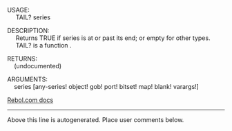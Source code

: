 USAGE:  
&nbsp;&nbsp;&nbsp;&nbsp;&nbsp;TAIL?&nbsp;series&nbsp;  
  
DESCRIPTION:  
&nbsp;&nbsp;&nbsp;&nbsp;&nbsp;Returns&nbsp;TRUE&nbsp;if&nbsp;series&nbsp;is&nbsp;at&nbsp;or&nbsp;past&nbsp;its&nbsp;end;&nbsp;or&nbsp;empty&nbsp;for&nbsp;other&nbsp;types.  
&nbsp;&nbsp;&nbsp;&nbsp;&nbsp;TAIL?&nbsp;is&nbsp;a&nbsp;function&nbsp;.  
  
RETURNS:  
&nbsp;&nbsp;&nbsp;&nbsp;(undocumented)  
  
ARGUMENTS:  
&nbsp;&nbsp;&nbsp;&nbsp;series&nbsp;[any-series!&nbsp;object!&nbsp;gob!&nbsp;port!&nbsp;bitset!&nbsp;map!&nbsp;blank!&nbsp;varargs!]  

[Rebol.com docs](http://www.rebol.com/r3/docs/functions/tail-q.html)
___
Above this line is autogenerated. Place user comments below.